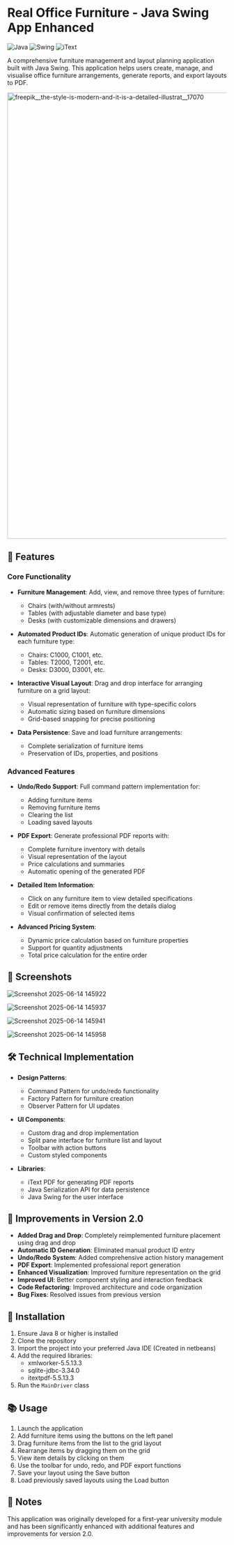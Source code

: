 # Real Office Furniture - Java Swing App Enhanced

![Java](https://img.shields.io/badge/Java-SE_8+-orange)
![Swing](https://img.shields.io/badge/UI-Swing-blue)
![iText](https://img.shields.io/badge/PDF-iText-green)

A comprehensive furniture management and layout planning application built with Java Swing. This application helps users create, manage, and visualise office furniture arrangements, generate reports, and export layouts to PDF.


<img width="1024" height="1024" alt="freepik__the-style-is-modern-and-it-is-a-detailed-illustrat__17070" src="https://github.com/user-attachments/assets/148adafd-96a2-4338-bee2-878e8f8f3b82" />



## 🌟 Features

### Core Functionality

- **Furniture Management**: Add, view, and remove three types of furniture:
  - Chairs (with/without armrests)
  - Tables (with adjustable diameter and base type)
  - Desks (with customizable dimensions and drawers)

- **Automated Product IDs**: Automatic generation of unique product IDs for each furniture type:
  - Chairs: C1000, C1001, etc.
  - Tables: T2000, T2001, etc.
  - Desks: D3000, D3001, etc.

- **Interactive Visual Layout**: Drag and drop interface for arranging furniture on a grid layout:
  - Visual representation of furniture with type-specific colors
  - Automatic sizing based on furniture dimensions
  - Grid-based snapping for precise positioning

- **Data Persistence**: Save and load furniture arrangements:
  - Complete serialization of furniture items
  - Preservation of IDs, properties, and positions

### Advanced Features

- **Undo/Redo Support**: Full command pattern implementation for:
  - Adding furniture items
  - Removing furniture items
  - Clearing the list
  - Loading saved layouts

- **PDF Export**: Generate professional PDF reports with:
  - Complete furniture inventory with details
  - Visual representation of the layout
  - Price calculations and summaries
  - Automatic opening of the generated PDF

- **Detailed Item Information**:
  - Click on any furniture item to view detailed specifications
  - Edit or remove items directly from the details dialog
  - Visual confirmation of selected items

- **Advanced Pricing System**:
  - Dynamic price calculation based on furniture properties
  - Support for quantity adjustments
  - Total price calculation for the entire order

## 📸 Screenshots


![Screenshot 2025-06-14 145922](https://github.com/user-attachments/assets/b144682a-6a24-4962-b55b-1f7d1032ffba)

![Screenshot 2025-06-14 145937](https://github.com/user-attachments/assets/0c8d998b-42e5-42e4-aa73-deb8545b9588)

![Screenshot 2025-06-14 145941](https://github.com/user-attachments/assets/d5c5f5ca-9016-43ac-80d7-8d832a8a899c)

![Screenshot 2025-06-14 145958](https://github.com/user-attachments/assets/a60544b1-2ce4-49a7-a22e-f771a4b9310f)


## 🛠️ Technical Implementation

- **Design Patterns**:
  - Command Pattern for undo/redo functionality
  - Factory Pattern for furniture creation
  - Observer Pattern for UI updates

- **UI Components**:
  - Custom drag and drop implementation
  - Split pane interface for furniture list and layout
  - Toolbar with action buttons
  - Custom styled components

- **Libraries**:
  - iText PDF for generating PDF reports
  - Java Serialization API for data persistence
  - Java Swing for the user interface

## 🚀 Improvements in Version 2.0

- **Added Drag and Drop**: Completely reimplemented furniture placement using drag and drop
- **Automatic ID Generation**: Eliminated manual product ID entry
- **Undo/Redo System**: Added comprehensive action history management
- **PDF Export**: Implemented professional report generation
- **Enhanced Visualization**: Improved furniture representation on the grid
- **Improved UI**: Better component styling and interaction feedback
- **Code Refactoring**: Improved architecture and code organization
- **Bug Fixes**: Resolved issues from previous version

## 🔧 Installation

1. Ensure Java 8 or higher is installed
2. Clone the repository
3. Import the project into your preferred Java IDE (Created in netbeans)
4. Add the required libraries:
   - xmlworker-5.5.13.3
   - sqlite-jdbc-3.34.0
   - itextpdf-5.5.13.3
5. Run the `MainDriver` class

## 📚 Usage

1. Launch the application
2. Add furniture items using the buttons on the left panel
3. Drag furniture items from the list to the grid layout
4. Rearrange items by dragging them on the grid
5. View item details by clicking on them
6. Use the toolbar for undo, redo, and PDF export functions
7. Save your layout using the Save button
8. Load previously saved layouts using the Load button

## 📝 Notes

This application was originally developed for a first-year university module and has been significantly enhanced with additional features and improvements for version 2.0.

